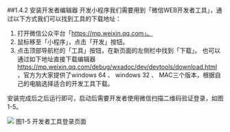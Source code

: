 ##1.4.2 安装开发者编辑器
开发小程序我们需要用到「微信WEB开发者工具」，通过以下方式我们可以找到工具的下载地址：
1. 打开微信公众平台「https://mp.weixin.qq.com」。
2. 鼠标移至「小程序」，点击「开发」按钮。
3. 点击顶部导航栏的「工具」按钮，在新页面的左侧栏中找到「下载」。
也可以通过如下地址直接下载编辑器 https://mp.weixin.qq.com/debug/wxadoc/dev/devtools/download.html ，官方为大家提供了windows 64 、 windows 32 、 MAC三个版本，根据自己的电脑选择适合的开发工具下载。

安装完成后之后运行即可，启动后需要开发者使用微信扫描二维码验证登录，如图1-5。

![](/assets/图1-5.png)
图1-5 开发者工具登录页面